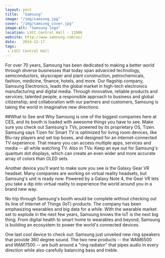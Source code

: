 ```yaml
---
layout: post
title:  "Samsung"
image: "/img/samsung.jpg"
cover: "/img/samsung_cover.jpg"
image-alt: "Samsung logo"
location: LVCC Central Hall - 11906
website: http://www.samsung.com/us/
date:   2014-12-17
tags:
 - LVCC Central Hall
---
```


For over 70 years, Samsung has been dedicated to making a better world through diverse businesses that today span advanced technology, semiconductors, skyscraper and plant construction, petrochemicals, fashion, medicine, finance, hotels, and more. Our flagship company, Samsung Electronics, leads the global market in high-tech electronics manufacturing and digital media. Through innovative, reliable products and services; talented people; a responsible approach to business and global citizenship; and collaboration with our partners and customers, Samsung is taking the world in imaginative new directions.

##What to See and Why
Samsung is one of the biggest companies here at CES, and its booth is loaded with awesome things you have to see. Make sure you check out Samsung's TVs, powered by its proprietary OS, Tizen. Samsung says Tizen for Smart TV is optimized for living room devices, like Blu-ray players and set top boxes, and designed for an internet-connected TV experience. That means you can access multiple apps, services and media -- all while watching TV. Also in TVs: Keep an eye out for Samsung's quantum dot displays, which can create an even wider and more accurate array of colors than OLED sets.

Another device you'll want to make sure you see is the Galaxy Gear VR headset. Many companies are working on virtual reality headsets, but Samsung's unit is ready now. Powered by a Galaxy Note 4, the Gear VR lets you take a dip into virtual reality to experience the world around you in a brand new way. 

No trip through Samsung's booth would be complete without checking out its line of Internet of Things (IoT) products. The company has been emphasizing wearables and big data for a while. With the wearable market set to explode in the next few years, Samsung knows the IoT is the next big thing. From digital health to smart home to wearables and beyond, Samsung is building an ecosystem to power the world's connected devices.

One last cool device to check out: Samsung just unveiled new ring speakers that provide 360 degree sound. The two new products -- the WAM6500 and WAM7500 -- are built around a "ring radiator" that pipes audio in every direction while also carefully balancing bass and treble. 
